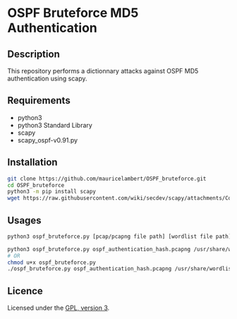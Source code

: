 # OSPF Bruteforce MD5 Authentication

## Description

This repository performs a dictionnary attacks against OSPF MD5 authentication using scapy. 

## Requirements

 - python3
 - python3 Standard Library
 - scapy
 - scapy_ospf-v0.91.py

## Installation

```bash
git clone https://github.com/mauricelambert/OSPF_bruteforce.git
cd OSPF_bruteforce
python3 -m pip install scapy
wget https://raw.githubusercontent.com/wiki/secdev/scapy/attachments/Code/OSPF/scapy_ospf-v0.91.py -o scapy_ospf.py
```

## Usages

```bash
python3 ospf_bruteforce.py [pcap/pcapng file path] [wordlist file path]

python3 ospf_bruteforce.py ospf_authentication_hash.pcapng /usr/share/wordlists/rockyou.txt
# OR
chmod u+x ospf_bruteforce.py
./ospf_bruteforce.py ospf_authentication_hash.pcapng /usr/share/wordlists/rockyou.txt
```

## Licence

Licensed under the [GPL, version 3](https://www.gnu.org/licenses/).
